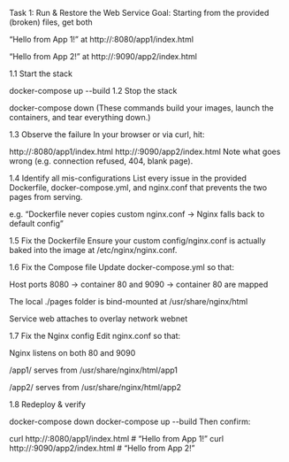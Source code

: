 Task 1: Run & Restore the Web Service
Goal: Starting from the provided (broken) files, get both

“Hello from App 1!” at http://<host>:8080/app1/index.html

“Hello from App 2!” at http://<host>:9090/app2/index.html

1.1 Start the stack

docker-compose up --build
1.2 Stop the stack

docker-compose down
(These commands build your images, launch the containers, and tear everything down.)

1.3 Observe the failure
In your browser or via curl, hit:

http://<host>:8080/app1/index.html
http://<host>:9090/app2/index.html
Note what goes wrong (e.g. connection refused, 404, blank page).

1.4 Identify all mis-configurations
List every issue in the provided Dockerfile, docker-compose.yml, and nginx.conf that prevents the two pages from serving.

e.g. “Dockerfile never copies custom nginx.conf → Nginx falls back to default config”

1.5 Fix the Dockerfile
Ensure your custom config/nginx.conf is actually baked into the image at /etc/nginx/nginx.conf.

1.6 Fix the Compose file
Update docker-compose.yml so that:

Host ports 8080 → container 80 and 9090 → container 80 are mapped

The local ./pages folder is bind-mounted at /usr/share/nginx/html

Service web attaches to overlay network webnet

1.7 Fix the Nginx config
Edit nginx.conf so that:

Nginx listens on both 80 and 9090

/app1/ serves from /usr/share/nginx/html/app1

/app2/ serves from /usr/share/nginx/html/app2

1.8 Redeploy & verify

docker-compose down
docker-compose up --build
Then confirm:

curl http://<host>:8080/app1/index.html   # “Hello from App 1!”
curl http://<host>:9090/app2/index.html   # “Hello from App 2!”